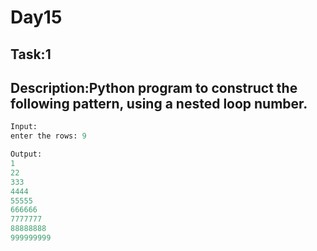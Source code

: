 # Day15
## Task:1
## Description:Python program to construct the following pattern, using a nested loop number.
```python
Input:
enter the rows: 9

Output:
1
22
333
4444
55555
666666
7777777
88888888
999999999
